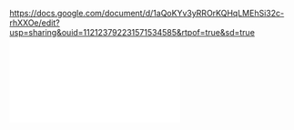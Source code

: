 https://docs.google.com/document/d/1aQoKYv3yRROrKQHqLMEhSi32c-rhXXOe/edit?usp=sharing&ouid=112123792231571534585&rtpof=true&sd=true
<embed src="dokumentacja.pdf" type="application/pdf">
